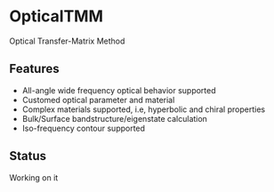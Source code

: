 # OpticalTMM
Optical Transfer-Matrix Method

## Features
+ All-angle wide frequency optical behavior supported
+ Customed optical parameter and material
+ Complex materials supported, i.e, hyperbolic and chiral properties
+ Bulk/Surface bandstructure/eigenstate calculation
+ Iso-frequency contour supported

## Status
Working on it